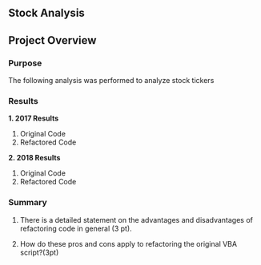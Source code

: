 ## Stock Analysis

## Project Overview

### Purpose
The following analysis was performed to analyze stock tickers

### Results

**1. 2017 Results**
   1. Original Code
   1. Refactored Code

**2. 2018 Results**
   1. Original Code
   1. Refactored Code


### Summary

1. There is a detailed statement on the advantages and disadvantages of refactoring code in general (3 pt).
  
2. How do these pros and cons apply to refactoring the original VBA script?(3pt)
